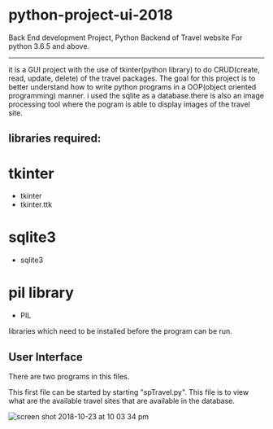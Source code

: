 # python-project-ui-2018
Back End development Project, Python Backend of Travel website
For python 3.6.5 and above.
___

it is a GUI project with the use of tkinter(python library) to do CRUD(create, read, update, delete) of the travel packages.
The goal for this project is to better understand how to write python programs in a OOP(object oriented programming) manner.
i used the sqlite as a database.there is also an image processing tool where the pogram is able to display images of the 
travel site.

## libraries required:
# tkinter
* tkinter
* tkinter.ttk
# sqlite3
* sqlite3
# pil library
* PIL 

libraries which need to be installed before the program can be run.

## User Interface

There are two programs in this files.

This first file can be started by starting "spTravel.py".
This file is to view what are the available travel sites that are available in the database.

![screen shot 2018-10-23 at 10 03 34 pm](https://user-images.githubusercontent.com/22993048/47366105-88899780-d70f-11e8-8e4f-317f085c2fdd.png)
